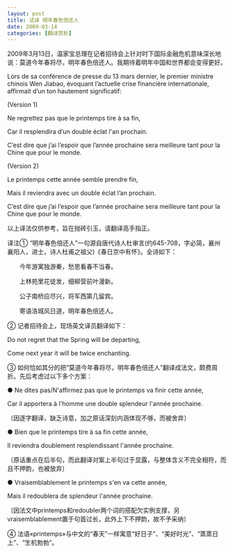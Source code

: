 ```yaml
---
layout: post
title: 试译 明年春色倍还人
date: 2009-03-14
categories: [翻译赏析]  
---
```


2009年3月13日，温家宝总理在记者招待会上针对时下国际金融危机意味深长地说：莫道今年春将尽，明年春色倍还人。我期待着明年中国和世界都会变得更好。

Lors de sa conférence de presse du 13 mars dernier, le premier ministre chinois Wen Jiabao, évoquant l’actuelle crise financière internationale, affirmait d’un ton hautement significatif:

(Version 1)

Ne regrettez pas que le printemps tire à sa fin,

Car il resplendira d’un double éclat l'an prochain.

C’est dire que j’ai l’espoir que l’année prochaine sera meilleure tant pour la Chine que pour le monde.

(Version 2)

Le printemps cette année semble prendre fin,

Mais il reviendra avec un double éclat l’an prochain.

C’est dire que j’ai l’espoir que l’année prochaine sera meilleure tant pour la Chine que pour le monde.

以上译法仅供参考，旨在抛砖引玉，请翻译高手指正。

译注① “明年春色倍还人”一句源自唐代诗人杜审言(约645-708，字必简，襄州襄阳人，进士，诗人杜甫之祖父)《春日京中有怀》。全诗如下：

　　今年游寓独游秦，愁思看春不当春。

　　上林苑里花徒发，细柳营前叶漫新。

　　公子南桥应尽兴，将军西第几留宾。

　　寄语洛城风日道，明年春色倍还人。

② 记者招待会上，现场英文译员翻译如下：

Do not regret that the Spring will be departing,

Come next year it will be twice enchanting.

③ 如何恰如其分的把“莫道今年春将尽，明年春色倍还人”翻译成法文，颇费周折。先后考虑过以下多个方案：

● Ne dites pas/N'affirmez pas que le printemps va finir cette année,

Car il apportera à l'homme une double splendeur l'année prochaine.

〔因逐字翻译，缺乏诗意，加之原话深刻内涵体现不够，而被舍弃〕

● Bien que le printemps tire à sa fin cette année,

Il reviendra doublement resplendissant l'année prochaine.

〔原话重点在后半句，而此翻译对案上半句过于显露，与整体含义不完全相符，而且不押韵，也被放弃〕

● Vraisemblablement le printemps s'en va cette année,

Mais il redoublera de splendeur l'année prochaine.

〔因法文中printemps和redoubler两个词的搭配欠实例支撑，另vraisemblablement置于句首过长，此外上下不押韵，故不予采纳〕

④ 法语«printemps»与中文的“春天”一样寓意“好日子”、“美好时光”、“蒸蒸日上”、“生机勃勃”。
